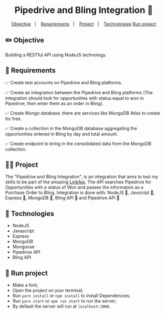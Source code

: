 <p align = "center" >
  <h1 align="center">Pipedrive and Bling Integration 📝</h1>
</p>

<p align="center">
   <a href="#-Objective ">Objective</a>&nbsp;&nbsp;&nbsp;|&nbsp;&nbsp;&nbsp;
    <a href="#-Requirements ">Requirements</a>&nbsp;&nbsp;&nbsp;|&nbsp;&nbsp;&nbsp;
    <a href="#-Project ">Project</a>&nbsp;&nbsp;&nbsp;|&nbsp;&nbsp;&nbsp;
    <a href="#-Technologies">Technologies</a>
    <a href="#-Run project ">Run project</a>
</p>

## ✏️ Objective

Building a RESTful API using NodeJS technology.

## 📝 Requirements

✅ Create test accounts on Pipedrive and Bling platforms.

✅ Create an integration between the Pipedrive and Bling platforms (The integration should look for opportunities with status equal to won in Pipedrive, then enter them as an order in Bling).

✅ Create Mongo database, there are services like MongoDB Atlas to create for free.

✅ Create a collection in the MongoDB database aggregating the opportunities entered in Bling by day and total amount.

✅ Create endpoint to bring in the consolidated data from the MongoDB collection.

## 🧑‍💻 Project

The "Pipedrive and Bling Integration", is an integration that aims to test my skills to be part of the amazing [LinkApi](https://www.linkapi.solutions/). The API searches Pipedrive for Opportunities with a status of Won and passes the information as a Purchase Order to Bling. Integration is done with: NodeJS 📗, Javscript 📒, Express 📗, MongoDB 📗, Bling API 📘  and Pipedrive API 📕

## 🚀 Technologies

- NodeJS
- Javascript
- Express
- MongoDB
- Mongoose
- Pipedrive API
- Bling API

## 🏃 Run project

- Make a fork;
- Open the project on your terminal;
- Run `yarn install` or `npm install` to install Dependencies;
- Run `yarn start` or `npm run start` to run the server;
- By default the server will run at `localhost:3000`.




